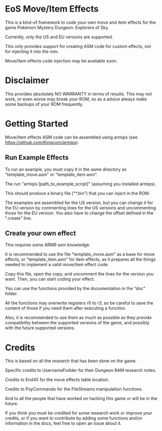 # EoS Move/Item Effects 

This is a kind-of framework to code your own move and item effects for the game Pokémon Mystery Dungeon: Explorers of Sky.

Currently, only the US and EU versions are supported. 

This only provides support for creating ASM code for custom effects, not for injecting it into the rom.

Move/Item effects code injection may be available soon.


# Disclaimer

This provides absolutely NO WARRANTY in terms of results. 
This may not work, or even worse may break your ROM, so as a advice always make some backups of your ROM frequently.

# Getting Started

Move/Item effects ASM code can be assembled using armips (see https://github.com/Kingcom/armips).

## Run Example Effects

To run an example, you must copy it in the same directory as "template\_move.asm" or "template\_item.asm". 

The run "armips \[path\_to\_example\_script\]" (assuming you installed armips).

This should produce a binary file ("*.bin") that you can inject in the ROM.

The examples are assembled for the US version, but you can change it for the EU version by commenting lines for the US versions and uncommenting those for the EU version. You also have to change the offset defined in the ".create" line.

## Create your own effect

This requires some ARM9 asm knowledge. 

It is recommended to use the file "template\_move.asm" as a base for move effects, or "template\_item.asm" for item effects, as it prepares all the things needed to implement a valid move/item effect code. 

Copy this file, open the copy, and uncomment the lines for the version you want. 
Then, you can start coding your effect.

You can use the functions provided by the documentation in the "doc" folder. 

All the functions may overwrite registers r0 to r3, so be careful to save the content of those if you need them after executing a function. 

Also, it is recommended to use them as much as possible as they provide compatibility between the supported versions of the game, and possibly with the future supported versions.

# Credits

This is based on all the research that has been done on the game. 

Specific credits to UsernameFodder for their Dungeon RAM research notes. 

Credits to End45 for the move effects table location.

Credits to PsyCommando for the FileStreams manipulation functions.

And to all the people that have worked on hacking this game or will be in the future.

If you think you must be credited for some research work or improve your credits, or if you want to contribute by adding some functions and/or information in the docs, feel free to open an issue about it.
